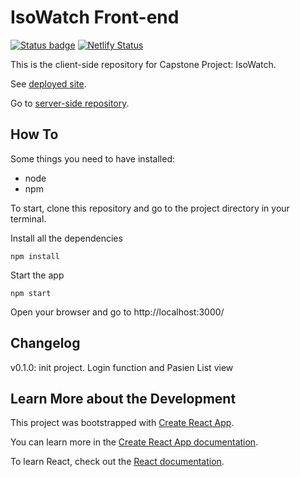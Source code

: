 # IsoWatch Front-end

[![Status badge](https://img.shields.io/badge/status-development-blue.svg)](https://shields.io/)
[![Netlify Status](https://api.netlify.com/api/v1/badges/c6eb1cc5-7c90-4407-b043-5f42f2d8b4be/deploy-status)](https://app.netlify.com/sites/isowatch/deploys?branch=main)

This is the client-side repository for Capstone Project: IsoWatch.

See [deployed site](https://isowatch.netlify.app/).

Go to [server-side repository](https://github.com/aditydcp/isowatch-backend).

## How To

Some things you need to have installed:

- node
- npm

To start, clone this repository and go to the project directory in your terminal.

Install all the dependencies

    npm install

Start the app

    npm start

Open your browser and go to http://localhost:3000/ 

## Changelog

v0.1.0: init project. Login function and Pasien List view

## Learn More about the Development

This project was bootstrapped with [Create React App](https://github.com/facebook/create-react-app).

You can learn more in the [Create React App documentation](https://facebook.github.io/create-react-app/docs/getting-started).

To learn React, check out the [React documentation](https://reactjs.org/).
